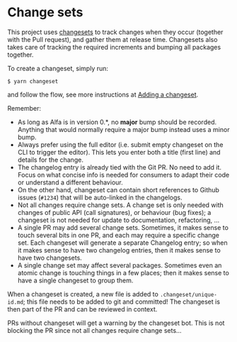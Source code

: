 # Change sets

This project uses [changesets](https://github.com/changesets/changesets) to track changes when they occur (together with the Pull request), and gather them at release time. Changesets also takes care of tracking the required increments and bumping all packages together.

To create a changeset, simply run:

```shell
$ yarn changeset
```

and follow the flow, see more instructions at [Adding a changeset](https://github.com/changesets/changesets/blob/main/docs/adding-a-changeset.md).

Remember:

- As long as Alfa is in version 0.*, no **major** bump should be recorded. Anything that would normally require a major bump instead uses a minor bump.
- Always prefer using the full editor (i.e. submit empty changeset on the CLI to trigger the editor). This lets you enter both a title (first line) and details for the change.
- The changelog entry is already tied with the Git PR. No need to add it. Focus on what concise info is needed for consumers to adapt their code or understand a different behaviour.
- On the other hand, changeset can contain short references to Github issues (`#1234`) that will be auto-linked in the changelogs.
- Not all changes require change sets. A change set is only needed with changes of public API (call signatures), or behaviour (bug fixes); a changeset is not needed for update to documentation, refactoring, …
- A single PR may add several change sets. Sometimes, it makes sense to touch several bits in one PR, and each may require a specific change set. Each changeset will generate a separate Changelog entry; so when it makes sense to have two changelog entries, then it makes sense to have two changesets.
- A single change set may affect several packages. Sometimes even an atomic change is touching things in a few places; then it makes sense to have a single changeset to group them.

When a changeset is created, a new file is added to `.changeset/unique-id.md`; this file needs to be added to git and committed! The changeset is then part of the PR and can be reviewed in context.

PRs without changeset will get a warning by the changeset bot. This is not blocking the PR since not all changes require change sets… 
